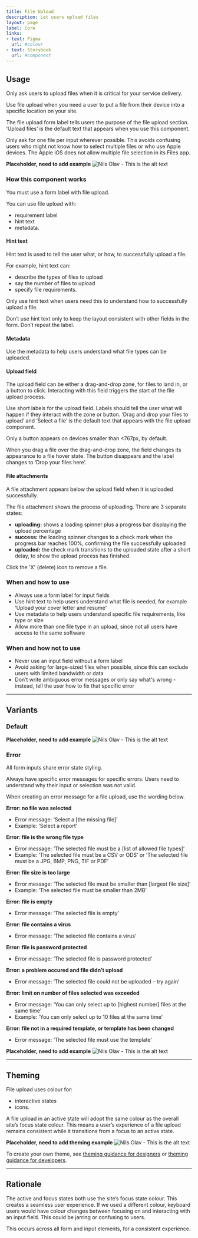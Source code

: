 ```yaml
---
title: File Upload
description: Let users upload files
layout: page
label: Core
links:
- text: Figma
  url: #colour
- text: Storybook
  url: #component
---
```


## Usage

Only ask users to upload files when it is critical for your service delivery.

Use file upload when you need a user to put a file from their device into a specific location on your site.

The file upload form label tells users the purpose of the file upload section. ‘Upload files’ is the default text that appears when you use this component.

Only ask for one file per input wherever possible. This avoids confusing users who might not know how to select multiple files or who use Apple devices. The Apple iOS does not allow multiple file selection in its Files app.

**Placeholder, need to add example**
![Nils Olav  - This is the alt text](/assets/img/temp/Nils_Olav_wide.jpg)

### How this component works

You must use a form label with file upload.

You can use file upload with:

- requirement label
- hint text
- metadata.

#### Hint text

Hint text is used to tell the user what, or how, to successfully upload a file.

For example, hint text can:

- describe the types of files to upload
- say the number of files to upload
- specify file requirements.

Only use hint text when users need this to understand how to successfully upload a file.

Don’t use hint text only to keep the layout consistent with other fields in the form. Don’t repeat the label.

#### Metadata

Use the metadata to help users understand what file types can be uploaded.

#### Upload field

The upload field can be either a drag-and-drop zone, for files to land in, or a button to click. Interacting with this field triggers the start of the file upload process.

Use short labels for the upload field. Labels should tell the user what will happen if they interact with the zone or button. ‘Drag and drop your files to upload’ and ‘Select a file’ is the default text that appears with the file upload component.

Only a button appears on devices smaller than <767px, by default.

When you drag a file over the drag-and-drop zone, the field changes its appearance to a file hover state. The button disappears and the label changes to ‘Drop your files here’.

#### File attachments

A file attachment appears below the upload field when it is uploaded successfully.

The file attachment shows the process of uploading. There are 3 separate states:

- **uploading:** shows a loading spinner plus a progress bar displaying the upload percentage
- **success:** the loading spinner changes to a check mark when the progress bar reaches 100%, confirming the file successfully uploaded
- **uploaded:** the check mark transitions to the uploaded state after a short delay, to show the upload process has finished.

Click the 'X' (delete) icon to remove a file.

### When and how to use
- Always use a form label for input fields
- Use hint text to help users understand what file is needed, for example ‘Upload your cover letter and resume' 
- Use metadata to help users understand specific file requirements, like type or size
- Allow more than one file type in an upload, since not all users have access to the same software

### When and how not to use
- Never use an input field without a form label
- Avoid asking for large-sized files when possible, since this can exclude users with limited bandwidth or data
- Don’t write ambiguous error messages or only say what's wrong - instead, tell the user how to fix that specific error

---

## Variants

### Default

**Placeholder, need to add example**
![Nils Olav  - This is the alt text](/assets/img/temp/Nils_Olav_wide.jpg)

### Error

All form inputs share error state styling.

Always have specific error messages for specific errors. Users need to understand why their input or selection was not valid.

When creating an error message for a file upload, use the wording below.

**Error: no file was selected**

- Error message: ‘Select a [the missing file]’
- Example: ‘Select a report’

**Error: file is the wrong file type**

- Error message: ‘The selected file must be a \[list of allowed file types\]’
- Example: ‘The selected file must be a CSV or ODS’ or ‘The selected file must be a JPG, BMP, PNG, TIF or PDF’

**Error: file size is too large**

- Error message: ‘The selected file must be smaller than \[largest file size\]’
- Example: ‘The selected file must be smaller than 2MB’

**Error: file is empty**

- Error message: 'The selected file is empty’

**Error: file contains a virus**

- Error message: ‘The selected file contains a virus’

**Error: file is password protected**

- Error message: ‘The selected file is password protected’

**Error: a problem occured and file didn’t upload**

- Error message: ‘The selected file could not be uploaded – try again’

**Error: limit on number of files selected was exceeded**

- Error message: ‘You can only select up to \[highest number\] files at the same time’
- Example: ‘You can only select up to 10 files at the same time’

**Error: file not in a required template, or template has been changed**

- Error message: ‘The selected file must use the template’

**Placeholder, need to add example**
![Nils Olav  - This is the alt text](/assets/img/temp/Nils_Olav_wide.jpg)

---

## Theming

File upload uses colour for:

- interactive states
- icons.

A file upload in an active state will adopt the same colour as the overall site’s focus state colour. This means a user’s experience of a file upload remains consistent while it transitions from a focus to an active state.

**Placeholder, need to add theming example**
![Nils Olav  - This is the alt text](/assets/img/temp/Nils_Olav_wide.jpg)

To create your own theme, see [theming guidance for designers]() or [theming guidance for developers]().

---

## Rationale

The active and focus states both use the site’s focus state colour. This creates a seamless user experience. If we used a different colour, keyboard users would have colour changes between focusing on and interacting with an input field. This could be jarring or confusing to users.

This occurs across all form and input elements, for a consistent experience. 

